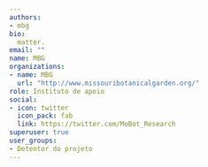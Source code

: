 ```yaml
---
authors:
- mbg
bio: 
  matter.
email: ""
name: MBG
organizations:
- name: MBG
  url: "http://www.missouribotanicalgarden.org/"
role: Instituto de apoio
social:
- icon: twitter
  icon_pack: fab
  link: https://twitter.com/MoBot_Research
superuser: true
user_groups:
- Detentor do projeto
---
```


